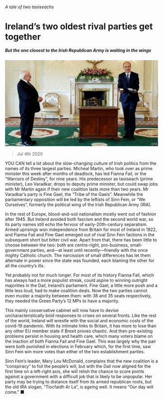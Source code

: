 ###### A tale of two taoiseachs

# Ireland’s two oldest rival parties get together 

##### But the one closest to the Irish Republican Army is waiting in the wings 

![image](images/20200704_EUP502.jpg) 

> Jul 4th 2020 

YOU CAN tell a lot about the slow-changing culture of Irish politics from the names of its three largest parties. Micheal Martin, who took over as prime minister this week after months of deadlock, has led Fianna Fail, or the “Warriors of Destiny”, for nine years. His predecessor as taoiseach (prime minister), Leo Varadkar, drops to deputy prime minister, but could swap jobs with Mr Martin again if their new coalition lasts more than two years. Mr Varadkar’s party is Fine Gael, the “Tribe of the Gaels”. Meanwhile the parliamentary opposition will be led by the leftists of Sinn Fein, or “We Ourselves”, formerly the political wing of the Irish Republican Army (IRA).

In the rest of Europe, blood-and-soil nationalism mostly went out of fashion after 1945. But Ireland avoided both fascism and the second world war, so its party names still echo the fervour of early-20th-century separatism. Armed uprisings won independence from Britain for most of Ireland in 1922, and Fianna Fail and Fine Gael emerged out of rival Sinn Fein factions in the subsequent short but bitter civil war. Apart from that, there has been little to choose between the two: both are centre-right, pro-business, small-government parties, and—at least until recently—friendly with the once mighty Catholic church. The narcissism of small differences has let them alternate in power since the state was founded, each blaming the other for all the country’s ills.


Yet probably not for much longer. For most of its history Fianna Fail, which has always had a more populist streak, could aspire to winning outright majorities in the Dail, Ireland’s parliament. Fine Gael, a little more posh and a little less loud, had to make coalition deals. Now the two parties cannot even muster a majority between them: with 38 and 35 seats respectively, they needed the Green Party’s 12 MPs to have a majority.

This mainly conservative cabinet will now have to devise uncharacteristically bold responses to crises on several fronts. Like the rest of the world, Ireland will wrestle with the social and economic costs of the covid-19 pandemic. With its intimate links to Britain, it has more to lose than any other EU member state if Brexit proves chaotic. And then pre-existing problems persist in housing and health care, which many voters blame on the inaction of both Fianna Fail and Fine Gael. This was largely why the pair were both punished in elections in February which, for the first time, saw Sinn Fein win more votes than either of the two establishment parties.

Sinn Fein’s leader, Mary Lou McDonald, complains that the new coalition is a “conspiracy” to foil the people’s will, but with the Dail now aligned for the first time on a left-right axis, she will relish the chance to score points against a government with a difficult job that is likely to be unpopular. Her party may be trying to distance itself from its armed republican roots, but the old IRA slogan, “Tiocfaidh Ar La”, is ageing well. It means “Our day will come.” ■

